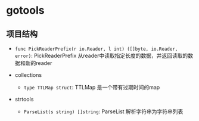 # gotools

## 项目结构

- `func PickReaderPrefix(r io.Reader, l int) ([]byte, io.Reader, error)`: PickReaderPrefix 从reader中读取指定长度的数据，并返回读取的数据和新的reader

- collections
    - `type TTLMap struct`: TTLMap 是一个带有过期时间的map
- strtools
    - `ParseList(s string) []string`: ParseList 解析字符串为字符串列表